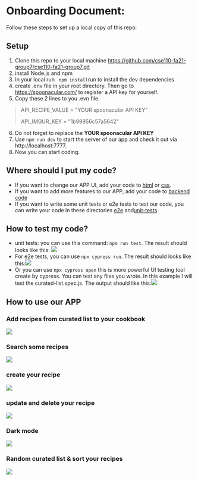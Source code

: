 # Onboarding Document:

Follow these steps to set up a local copy of this repo:

## Setup

1. Clone this repo to your local machine https://github.com/cse110-fa21-group7/cse110-fa21-group7.git
2. install Node.js and npm
3. In your local run ` npm install`run to install the dev dependencies
4. create .env file in your root directory. Then go to https://spoonacular.com/ to register a API key for yourself.
5. Copy these 2 lines to you .evn file.
>API_RECIPE_VALUE = "YOUR spoonacular API KEY" 
>
>API_IMGUR_KEY = "1b99956c57a5642"
6. Do not forget to replace the **YOUR spoonacular API KEY**
8. Use `npm run dev` to start the server of our app and check it out via http://localhost:7777.
9. Now you can start coding.

## Where should I put my code?

- If you want to change our APP UI, add your code to [html](source/html) or [css](source/css).
- If you want to add more features to our APP, add your code to [backend code](source/js)
- If you want to write some unit tests or e2e tests to test our code, you can write your code in these directories [e2e](cypress/integration/) and[unit-tests](source/test)

## How to test my code?

- unit tests: you can use this command: `npm run test`. The result should looks like this: ![](onboard-img/unit-test.png)
- For e2e tests, you can use `npx cypress run`. The result should looks like this:![](onboard-img/e2e-1.png)
- Or you can use `npx cypress open` this is more powerful UI testing tool create by cypress. You can test any files you wrote. In this example I will test the curated-list.spec.js. The output should like this:![](onboard-img/e2e.gif)

## How to use our APP

### Add recipes from curated list to your cookbook

![](onboard-img/add.gif)

### Search some recipes

![](onboard-img/add&search.gif)

### create your recipe

![](onboard-img/create.gif)

### update and delete your recipe

![](onboard-img/edit&delete.gif)

### Dark mode

![](onboard-img/dark.gif)

### Random curated list & sort your recipes

![](onboard-img/more.gif)
